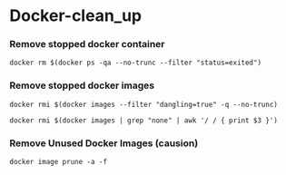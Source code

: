 # Docker-clean_up

### Remove stopped docker container
```
docker rm $(docker ps -qa --no-trunc --filter "status=exited")
```


### Remove stopped docker images
```
docker rmi $(docker images --filter "dangling=true" -q --no-trunc)

docker rmi $(docker images | grep "none" | awk '/ / { print $3 }')
```

### Remove Unused Docker Images (causion)
```
docker image prune -a -f
```
